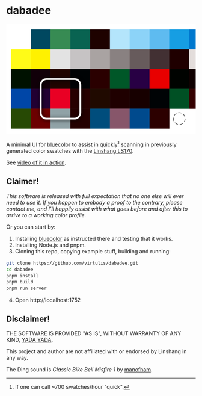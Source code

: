 # dabadee

![Screenshot (many colored squares)](static/what.png)

A minimal UI for [bluecolor](https://github.com/virtulis/bluecolor) to assist in quickly[^1] scanning in previously generated color swatches with the [Linshang LS170](https://www.linshangtech.com/product/ls170-colorimeter.html).

[^1]: If one can call ~700 swatches/hour "quick".

See [video of it in action](https://loud.computer/@virtulis/112478210038677684).

## Claimer!

*This software is released with full expectation that no one else will ever need to use it. If you happen to embody a proof to the contrary, please contact me, and I'll happily assist with what goes before and after this to arrive to a working color profile.*

Or you can start by:

1. Installing [bluecolor](https://github.com/virtulis/bluecolor) as instructed there and testing that it works.
2. Installing Node.js and pnpm.
3. Cloning this repo, copying example stuff, building and running:

```sh
git clone https://github.com/virtulis/dabadee.git
cd dabadee
pnpm install
pnpm build
pnpm run server
```

4. Open http://localhost:1752

## Disclaimer!

THE SOFTWARE IS PROVIDED "AS IS", WITHOUT WARRANTY OF ANY KIND, [YADA YADA](./LICENSE).

This project and author are not affiliated with or endorsed by Linshang in any way.

The Ding sound is *Classic Bike Bell Misfire 1* by [manofham](https://freesound.org/s/701045/).
